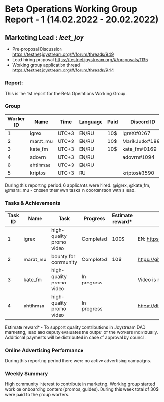 # Beta Operations Working Group Report - 1 (14.02.2022 - 20.02.2022) 
## Marketing Lead : _leet_joy_

- Pre-proposal Discussion https://testnet.joystream.org/#/forum/threads/949
- Lead hiring proposal https://testnet.joystream.org/#/proposals/1135
- Working group application thread https://testnet.joystream.org/#/forum/threads/944
### Report:
This is the 1st report for the Beta Operations Working Group. 
### Group
| Worker ID | Name | Time | Language | Paid | Discord ID            |   
| --------- | ----------- | ---------------- | -------- | ---------- | ---------------- |  
| 1        | igrex       | UTC+3            | EN/RU    |    10$   | IgreX#0267     |  
| 2        | marat_mu      | UTC+3            | EN/RU    |     10$   | MarikJudo#1899     |  
| 3         | kate_fm       | UTC+3              | EN/RU       |   10$        | kate_fm#0169 |  
| 4        | adovrn    | UTC+3            | EN/RU    |        | adovrn#1094      |  |
| 6        | shtihmas       | UTC+3            | EN/RU    |        |      |  
| 5        | kriptos  | UTC+3            | RU    |        | kriptos#3590  |  

During this reporting period, 6 applicants were hired.
@igrex, @kate_fm, @marat_mu - chosen their own tasks in coordination with a lead.

### Tasks & Achievements
| Task ID | Name | Task | Progress | Estimate reward* | Info            |   
| --------- | ----------- | ---------------- | -------- | ---------- | ---------------- |  
| 1        | igrex       | high-quality promo video            | Completed    |    100$   |  EN: https://play.joystream.org/video/15152 RU: https://play.joystream.org/video/15057     |  
| 2        | marat_mu      | bounty for community            | Completed    |     10$   | https://github.com/Joystream/community-repo/issues/675     |  
| 3         | kate_fm       | high-quality promo video            | In progress       |           | Video is ready. Waiting new versions pioneer/Atlas to add.  |  
| 4        | shtihmas       | high-quality promo video       | In progress    |        |   https://discord.com/channels/811216481340751934/813361923172335648/943201848473563186      |  

Estimate reward* - To support quality contributions in Joystream DAO marketing, lead and deputy evaluates the output of the workers individually. 
Additional payments will be distributed in case of approval by council.

### Online Advertising Performance
During this reporting period there were no active advertising campaigns.
### Weekly Summary
High community interest to contribute in marketing.
Working group started work on onboarding content (promos, guides). 
During this week total of 30$ were paid to the group workers.
